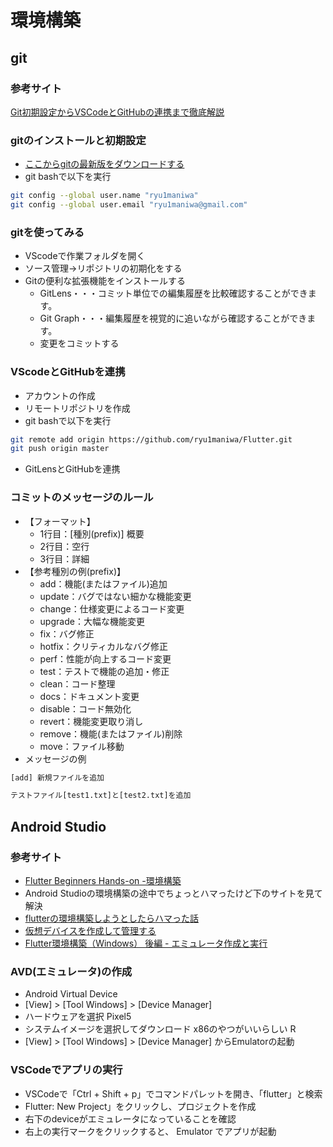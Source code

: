 # 環境構築
## git
### 参考サイト
[Git初期設定からVSCodeとGitHubの連携まで徹底解説](https://literacyboxes.com/git-install-windows/)

### gitのインストールと初期設定
- [ここからgitの最新版をダウンロードする](https://github.com/git-for-windows/git/releases/download/v2.37.3.windows.1/Git-2.37.3-64-bit.exe)
- git bashで以下を実行
```bash
git config --global user.name "ryu1maniwa"
git config --global user.email "ryu1maniwa@gmail.com"
```

### gitを使ってみる
- VScodeで作業フォルダを開く
- ソース管理→リポジトリの初期化をする
- Gitの便利な拡張機能をインストールする
    - GitLens・・・コミット単位での編集履歴を比較確認することができます。
    - Git Graph・・・編集履歴を視覚的に追いながら確認することができます。
  - 変更をコミットする

### VScodeとGitHubを連携
- アカウントの作成
- リモートリポジトリを作成
- git bashで以下を実行
```bash
git remote add origin https://github.com/ryu1maniwa/Flutter.git
git push origin master
```
- GitLensとGitHubを連携

### コミットのメッセージのルール
- 【フォーマット】
    - 1行目：[種別(prefix)] 概要
    - 2行目：空行
    - 3行目：詳細
- 【参考種別の例(prefix)】
    - add：機能(またはファイル)追加
    - update：バグではない細かな機能変更
    - change：仕様変更によるコード変更
    - upgrade：大幅な機能変更
    - fix：バグ修正
    - hotfix：クリティカルなバグ修正
    - perf：性能が向上するコード変更
    - test：テストで機能の追加・修正
    - clean：コード整理
    - docs：ドキュメント変更
    - disable：コード無効化
    - revert：機能変更取り消し
    - remove：機能(またはファイル)削除
    - move：ファイル移動
- メッセージの例
```bash
[add] 新規ファイルを追加

テストファイル[test1.txt]と[test2.txt]を追加
```

## Android Studio
### 参考サイト
- [Flutter Beginners Hands-on -環境構築](https://zenn.dev/takumma/books/flutter-beginners-hands-on/viewer/setup)
- Android Studioの環境構築の途中でちょっとハマったけど下のサイトを見て解決
- [flutterの環境構築しようとしたらハマった話](https://qiita.com/pe-ta/items/e5a1813b21de8d446407)
- [仮想デバイスを作成して管理する](https://developer.android.com/studio/run/managing-avds?hl=ja#createavd)
- [Flutter環境構築（Windows） 後編 - エミュレータ作成と実行](https://blog.css-net.co.jp/entry/2022/06/06/112045)

### AVD(エミュレータ)の作成
- Android Virtual Device
- [View] > [Tool Windows] > [Device Manager] 
- ハードウェアを選択 Pixel5
- システムイメージを選択してダウンロード x86のやつがいいらしい R
- [View] > [Tool Windows] > [Device Manager] からEmulatorの起動
### VSCodeでアプリの実行
- VSCodeで「Ctrl + Shift + p」でコマンドパレットを開き、「flutter」と検索
- Flutter: New Project」をクリックし、プロジェクトを作成
- 右下のdeviceがエミュレータになっていることを確認
- 右上の実行マークをクリックすると、 Emulator でアプリが起動